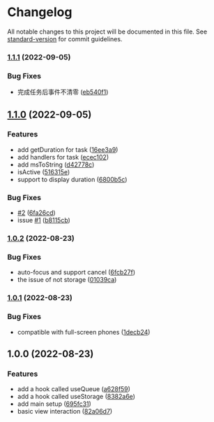 # Changelog

All notable changes to this project will be documented in this file. See [standard-version](https://github.com/conventional-changelog/standard-version) for commit guidelines.

### [1.1.1](https://github.com/zhangzhonghe/task-queue/compare/v1.1.0...v1.1.1) (2022-09-05)


### Bug Fixes

* 完成任务后事件不清零 ([eb540f1](https://github.com/zhangzhonghe/task-queue/commit/eb540f1a68e8c0ac9dcdd5856719a7f546d4ae28))

## [1.1.0](https://github.com/zhangzhonghe/task-queue/compare/v1.0.2...v1.1.0) (2022-09-05)


### Features

* add getDuration for task ([16ee3a9](https://github.com/zhangzhonghe/task-queue/commit/16ee3a968a70b8f2c92f3731d549f24e1bde8b71))
* add handlers for task ([ecec102](https://github.com/zhangzhonghe/task-queue/commit/ecec1023b5a06499f45feff2486c8c0fd48b9a1c))
* add msToString ([d42778c](https://github.com/zhangzhonghe/task-queue/commit/d42778c8e91a1784d1061804c857506c6b8b4555))
* isActive ([516315e](https://github.com/zhangzhonghe/task-queue/commit/516315e1beccd396e6a10e0d9c8a7297433cbd7f))
* support to display duration ([6800b5c](https://github.com/zhangzhonghe/task-queue/commit/6800b5cc8df3d9e87a04c4339bc61ff2189c812d))


### Bug Fixes

* [#2](https://github.com/zhangzhonghe/task-queue/issues/2) ([6fa26cd](https://github.com/zhangzhonghe/task-queue/commit/6fa26cda52cc4cba0073708e85c1f1ce1edba87a))
* issue [#1](https://github.com/zhangzhonghe/task-queue/issues/1) ([b8115cb](https://github.com/zhangzhonghe/task-queue/commit/b8115cb82073ffb76830ed6496d705753c5d333f))

### [1.0.2](https://github.com/zhangzhonghe/task-queue/compare/v1.0.1...v1.0.2) (2022-08-23)


### Bug Fixes

* auto-focus and support cancel ([6fcb27f](https://github.com/zhangzhonghe/task-queue/commit/6fcb27f7ebbdd74e14e57dd7dc35fa425158ec07))
* the issue of not storage ([01039ca](https://github.com/zhangzhonghe/task-queue/commit/01039caf1d13d4a4dd6aac7215f1d7ac41d10b04))

### [1.0.1](https://github.com/zhangzhonghe/task-queue/compare/v1.0.0...v1.0.1) (2022-08-23)


### Bug Fixes

* compatible with full-screen phones ([1decb24](https://github.com/zhangzhonghe/task-queue/commit/1decb24df95103786f16d81b552dd029bf1ed7a0))

## 1.0.0 (2022-08-23)


### Features

* add a hook called useQueue ([a628f59](https://github.com/zhangzhonghe/task-queue/commit/a628f592d09be946bb879d6739cb948d837c6dbb))
* add a hook called useStorage ([8382a6e](https://github.com/zhangzhonghe/task-queue/commit/8382a6e95e729a66e10feda0f93b26c74cb37e8b))
* add main setup ([695fc31](https://github.com/zhangzhonghe/task-queue/commit/695fc31677628c7f603df8257dc8cadbf3d9ac7d))
* basic view interaction ([82a06d7](https://github.com/zhangzhonghe/task-queue/commit/82a06d710b11bc3dede3d56307bb431ef98fae6d))
